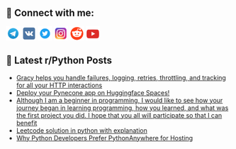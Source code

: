 ## 🔎 Connect with me:
[<img src="https://github.com/bullbesh/bullbesh/blob/main/images/Telegram.png" width="32" height="32" />](https://t.me/bullbesh)
[<img src="https://github.com/bullbesh/bullbesh/blob/main/images/VK.png" width="32" height="32" />](https://vk.com/bullbesh)
[<img src="https://github.com/bullbesh/bullbesh/blob/main/images/Twitter.png" width="32" height="32" />](https://twitter.com/bullbesh1)
[<img src="https://github.com/bullbesh/bullbesh/blob/main/images/Instagram.png" width="32" height="32" />](https://www.instagram.com/bullbesh)
[<img src="https://github.com/bullbesh/bullbesh/blob/main/images/Reddit.png" width="32" height="32" />](https://www.reddit.com/user/bullbesh)
[<img src="https://github.com/bullbesh/bullbesh/blob/main/images/YouTube.png" width="32" height="32" />](https://www.youtube.com/channel/UCtfjRs6uzgq5mfm8S06WTcg)

## 📕 Latest r/Python Posts
<!-- BLOG-POST-LIST:START -->
- [Gracy helps you handle failures, logging, retries, throttling, and tracking for all your HTTP interactions](https://www.reddit.com/r/Python/comments/10w0ykx/gracy_helps_you_handle_failures_logging_retries/)
- [Deploy your Pynecone app on Huggingface Spaces!](https://www.reddit.com/r/Python/comments/10vytoq/deploy_your_pynecone_app_on_huggingface_spaces/)
- [Although I am a beginner in programming, I would like to see how your journey began in learning programming, how you learned, and what was the first project you did. I hope that you all will participate so that I can benefit](https://www.reddit.com/r/Python/comments/10vyoxd/although_i_am_a_beginner_in_programming_i_would/)
- [Leetcode solution in python with explanation](https://www.reddit.com/r/Python/comments/10vxtyv/leetcode_solution_in_python_with_explanation/)
- [Why Python Developers Prefer PythonAnywhere for Hosting](https://www.reddit.com/r/Python/comments/10vxqqw/why_python_developers_prefer_pythonanywhere_for/)
<!-- BLOG-POST-LIST:END -->
